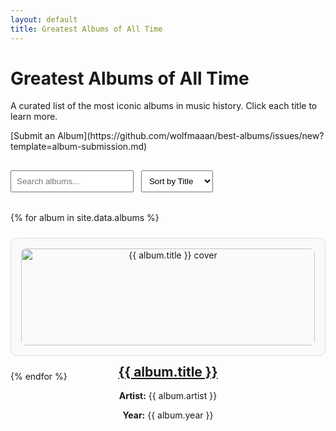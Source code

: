 ```yaml
---
layout: default
title: Greatest Albums of All Time
---
```


<h1>Greatest Albums of All Time</h1>
<p>A curated list of the most iconic albums in music history. Click each title to learn more.</p>

<p>[Submit an Album](https://github.com/wolfmaaan/best-albums/issues/new?template=album-submission.md)
</p>

<input type="text" id="searchInput" placeholder="Search albums..." onkeyup="filterAlbums()">
<select id="sortSelect" onchange="sortAlbums()">
  <option value="title">Sort by Title</option>
  <option value="artist">Sort by Artist</option>
  <option value="year">Sort by Year</option>
</select>

<div class="album-list">
  {% for album in site.data.albums %}
    <div class="album">
      <img src="{{ album.cover }}" alt="{{ album.title }} cover" class="album-cover">
      <h2 class="title"><a href="{{ album.link }}" target="_blank">{{ album.title }}</a></h2>
      <p class="artist"><strong>Artist:</strong> {{ album.artist }}</p>
      <p class="year"><strong>Year:</strong> {{ album.year }}</p>
    </div>
  {% endfor %}
</div>

<style>
.album-list {
  display: grid;
  grid-template-columns: repeat(auto-fill, minmax(250px, 1fr));
  gap: 1.5rem;
  margin-top: 1rem;
}
.album {
  padding: 1rem;
  border: 1px solid #ddd;
  border-radius: 10px;
  text-align: center;
  background-color: #fafafa;
}
.album-cover {
  width: 100%;
  height: auto;
  border-radius: 8px;
}
input, select {
  margin: 1rem 0.5rem 1rem 0;
  padding: 0.5rem;
}
</style>

<script>
function filterAlbums() {
  let input = document.getElementById('searchInput').value.toLowerCase();
  let albums = document.querySelectorAll('.album');
  albums.forEach(album => {
    const text = album.textContent.toLowerCase();
    album.style.display = text.includes(input) ? '' : 'none';
  });
}

function sortAlbums() {
  const criteria = document.getElementById('sortSelect').value;
  const container = document.querySelector('.album-list');
  const albums = Array.from(container.children);

  albums.sort((a, b) => {
    let aVal = a.querySelector(`.${criteria}`).textContent.toLowerCase();
    let bVal = b.querySelector(`.${criteria}`).textContent.toLowerCase();
    return aVal.localeCompare(bVal);
  });

  albums.forEach(album => container.appendChild(album));
}
</script>
